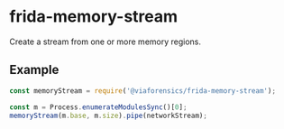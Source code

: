 # frida-memory-stream

Create a stream from one or more memory regions.

## Example

```js
const memoryStream = require('@viaforensics/frida-memory-stream');

const m = Process.enumerateModulesSync()[0];
memoryStream(m.base, m.size).pipe(networkStream);
```
